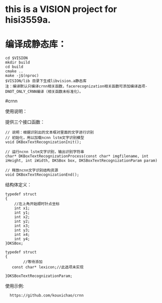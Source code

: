 #  this is a VISION project for hisi3559a.

# 编译成静态库：

```
cd $VISION
mkdir build
cd build
cmake ..
make -j$(nproc)
$VISION/lib 目录下生成libvision.a静态库
注：编译默认只编译crnn相关函数，facerecognization相关函数可添加编译选项-DNOT_ONLY_CRNN编译（相关函数未标准化）。
```
#crnn

使用说明：

 提供三个接口函数：

```
// 说明：根据识别出的文本框对里面的文字进行识别
// 初始化，用以加载ncnn lstm文字识别模型
void DKBoxTextRecognizationInit();

// 运行ncnn lstm文字识别，输出识别字符串
char* DKBoxTextRecognizationProcess(const char* imgfilename, int iHeight, int iWidth, DKSBox box, DKSBoxTextRecognizationParam param)

// 释放ncnn文字识别结构资源
void DKBoxTextRecognizationEnd();
```

  结构体定义：

```
typedef struct
{
    //左上角开始顺时针点坐标
    int x1;
    int y1;
    int x2;
    int y2;
    int x3;
    int y3;
    int x4;
    int y4;
}DKSBox;

typedef struct
{
        //等待添加
   const char* lexicon;//此选项未实现

}DKSBoxTextRecognizationParam;
```

  使用示例:
```
  https://github.com/kouxichao/crnn
```

